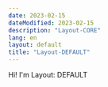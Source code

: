 ```yaml
---
date: 2023-02-15
dateModified: 2023-02-15
description: "Layout-CORE"
lang: en
layout: default
title: "Layout-DEFAULT"
---
```

<div class="well mrgn-tp-lg"><p>Hi!  I'm Layout: DEFAULT</p></div>
